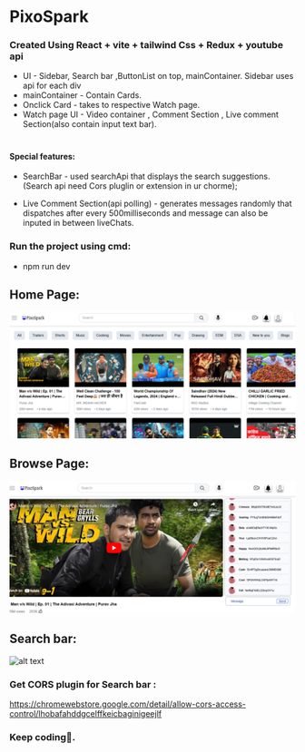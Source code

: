 # PixoSpark
### Created Using React + vite + tailwind Css + Redux + youtube api
- UI - Sidebar, Search bar ,ButtonList on top, mainContainer.
  Sidebar uses api for each div
- mainContainer - Contain Cards.
- Onclick Card - takes to respective Watch page.
- Watch page UI - Video container , Comment Section , Live comment Section(also contain input text bar). 
# 
#### Special features:
* SearchBar - used searchApi that displays the search suggestions.(Search api need Cors pluglin or extension in ur chorme);

* Live Comment Section(api polling) - generates messages randomly that dispatches after every 500milliseconds and message can also be inputed in between liveChats.

### Run the project using cmd:
* npm run dev 

## Home Page:
![alt text](img1.png)

## Browse Page:
![alt text](img2.png)

## Search bar:
![alt text](img3.jpg)

### Get CORS plugin for Search bar :
https://chromewebstore.google.com/detail/allow-cors-access-control/lhobafahddgcelffkeicbaginigeejlf
 
### Keep coding💙.